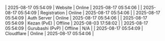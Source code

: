 | 2025-08-17 05:54:09 | Website | Online | 2025-08-17 05:54:06 |
| 2025-08-17 05:54:09 | Registration | Online | 2025-08-17 05:54:06 |
| 2025-08-17 05:54:09 | Auth Server | Online | 2025-08-17 05:54:06 |
| 2025-08-17 05:54:09 | Kezan (PvE) | Offline | 2025-08-03 17:58:02 |
| 2025-08-17 05:54:09 | Gurubashi (PvP) | Offline | N/A |
| 2025-08-17 05:54:09 | Cloudflare | Online | 2025-08-17 05:54:06 |
